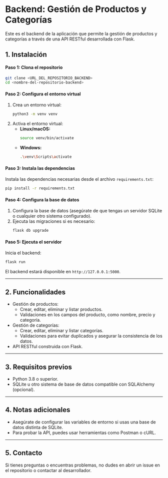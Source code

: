 # Backend: Gestión de Productos y Categorías

Este es el backend de la aplicación que permite la gestión de productos y categorías a través de una API RESTful desarrollada con Flask.

## **1. Instalación**

#### **Paso 1: Clona el repositorio**
```bash
git clone <URL_DEL_REPOSITORIO_BACKEND>
cd <nombre-del-repositorio-backend>
```

#### **Paso 2: Configura el entorno virtual**
1. Crea un entorno virtual:
   ```bash
   python3 -m venv venv
   ```
2. Activa el entorno virtual:
   - **Linux/macOS:**
     ```bash
     source venv/bin/activate
     ```
   - **Windows:**
     ```bash
     .\venv\Scripts\activate
     ```

#### **Paso 3: Instala las dependencias**
Instala las dependencias necesarias desde el archivo `requirements.txt`:
```bash
pip install -r requirements.txt
```

#### **Paso 4: Configura la base de datos**
1. Configura la base de datos (asegúrate de que tengas un servidor SQLite o cualquier otro sistema configurado).
2. Ejecuta las migraciones si es necesario:
   ```bash
   flask db upgrade
   ```

#### **Paso 5: Ejecuta el servidor**
Inicia el backend:
```bash
flask run
```
El backend estará disponible en `http://127.0.0.1:5000`.

---

## **2. Funcionalidades**

- Gestión de productos:
  - Crear, editar, eliminar y listar productos.
  - Validaciones en los campos del producto, como nombre, precio y categoría.
- Gestión de categorías:
  - Crear, editar, eliminar y listar categorías.
  - Validaciones para evitar duplicados y asegurar la consistencia de los datos.
- API RESTful construida con Flask.

---

## **3. Requisitos previos**

- Python 3.8 o superior.
- SQLite u otro sistema de base de datos compatible con SQLAlchemy (opcional).

---

## **4. Notas adicionales**

- Asegúrate de configurar las variables de entorno si usas una base de datos distinta de SQLite.
- Para probar la API, puedes usar herramientas como Postman o cURL.

---

## **5. Contacto**
Si tienes preguntas o encuentras problemas, no dudes en abrir un issue en el repositorio o contactar al desarrollador.

